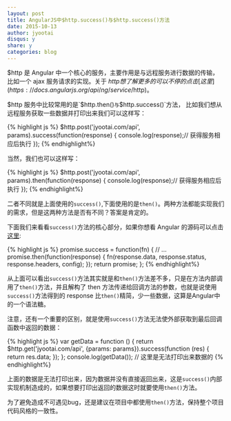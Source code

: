 ```yaml
---
layout: post
title: AngularJS中$http.success()与$http.success()方法
date: 2015-10-13
author: jyootai
disqus: y
share: y
categories: blog
---
```


$http 是 Angular 中一个核心的服务，主要作用是与远程服务进行数据的传输，比如一个 ajax 服务请求的实现。关于 $http 想了解更多的可以不停的点击[这里](https://docs.angularjs.org/api/ng/service/$http)。

$http 服务中比较常用的是`$http.then()`与`$http.success()`方法， 比如我们想从远程服务获取一些数据并打印出来我们可以这样写：

{% highlight js %}
$http.post('jyootai.com/api', params).success(function(response) {
    console.log(response);// 获得服务相应后执行
});
{% endhighlight%}

当然，我们也可以这样写：

{% highlight js %}
$http.post('jyootai.com/api', params).then(function(response) {
    console.log(response);// 获得服务相应后执行
});
{% endhighlight%}

二者不同就是上面使用的`success()`,下面使用的是`then()`。两种方法都能实现我们的需求，但是这两种方法是否有不同？答案是肯定的。

下面我们来看看`success()`方法的核心部分，如果你想看 Angular 的源码可以点击[这里](https://github.com/angular/angular.js/blob/master/src/ng/http.js#L974):

{% highlight js %}
promise.success = function(fn) {
    // ...
    promise.then(function(response) {
        fn(response.data, response.status, response.headers, config);
    });
    return promise;
};
{% endhighlight%}

从上面可以看出`success()`方法其实就是和`then()`方法差不多，只是在方法内部调用了`then()`方法，并且解构了 then 方法传递给回调方法的参数，也就是说使用`success()`方法得到的 response 比`then()`精简，少一些数据，这算是Angular中的一个语法糖。

注意，还有一个重要的区别，就是使用`success()`方法无法使外部获取到最后回调函数中返回的数据：

{% highlight js %}
var getData = function () {
    return $http.get('jyootai.com/api', {params: params}).success(function (res) {
        return res.data;
    });
};
console.log(getData()); // 这里是无法打印出来数据的
{% endhighlight%}

上面的数据是无法打印出来，因为数据并没有直接返回出来，这是`success()`内部实现机制造成的，如果想要打印出返回的数据这时就要使用`then()`方法。

为了避免造成不可遇见bug，还是建议在项目中都使用`then()`方法，保持整个项目代码风格的一致性。